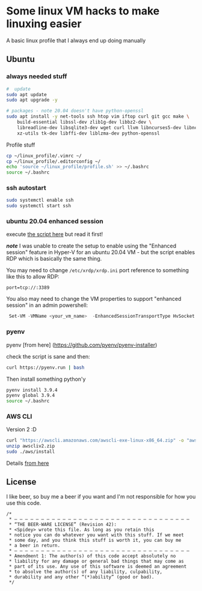 # Some linux VM hacks to make linuxing easier

A basic linux profile that I always end up doing manually

## Ubuntu

### always needed stuff

```bash
#  update
sudo apt update
sudo apt upgrade -y

# packages - note 20.04 doesn't have python-openssl
sudo apt install -y net-tools ssh htop vim iftop curl git gcc make \
    build-essential libssl-dev zlib1g-dev libbz2-dev \
    libreadline-dev libsqlite3-dev wget curl llvm libncurses5-dev libncursesw5-dev \
    xz-utils tk-dev libffi-dev liblzma-dev python-openssl
```

Profile stuff
```bash
cp ~/linux_profile/.vimrc ~/
cp ~/linux_profile/.editorconfig ~/
echo 'source ~/linux_profile/profile.sh' >> ~/.bashrc
source ~/.bashrc
```

### ssh autostart

```bash
sudo systemctl enable ssh
sudo systemctl start ssh
```

### ubuntu 20.04 enhanced session

execute [the script here](https://github.com/microsoft/linux-vm-tools/blob/cb07b3eaeb89822ebc6eaddb10f3932bb1879f47/ubuntu/20.04/install.sh) but read it first!

***note*** I was unable to create the setup to enable using the "Enhanced session" feature in Hyper-V for an ubuntu 20.04 VM - but the script enables RDP which is basically the same thing.

You may need to change `/etc/xrdp/xrdp.ini` port reference to something like this to allow RDP:
```text
port=tcp://:3389
```

You also may need to change the VM properties to support "enhanced session" in an admin powershell:

```powershell
 Set-VM -VMName <your_vm_name>  -EnhancedSessionTransportType HvSocket
```

### pyenv

pyenv [from here] (https://github.com/pyenv/pyenv-installer)

check the script is sane and then:

```bash
curl https://pyenv.run | bash
```

Then install something python'y

```bash
pyenv install 3.9.4
pyenv global 3.9.4
source ~/.bashrc

```

### AWS CLI

Version 2 :D

```bash
curl "https://awscli.amazonaws.com/awscli-exe-linux-x86_64.zip" -o "awscliv2.zip"
unzip awscliv2.zip
sudo ./aws/install
```

Details [from here](https://docs.aws.amazon.com/cli/latest/userguide/install-cliv2-linux.html)

## License

I like beer, so buy me a beer if you want and I'm not responsible for how you use this code.

```text
/* 
 * — — — — — — — — — — — — — — — — — — — — — — — — — — — — — — — — — 
 * “THE BEER-WARE LICENSE” (Revision 42):
 * <Spidey> wrote this file. As long as you retain this  
 * notice you can do whatever you want with this stuff. If we meet
 * some day, and you think this stuff is worth it, you can buy me
 * a beer in return.
 * — — — — — — — — — — — — — — — — — — — — — — — — — — — — — — — — — 
 * Amendment 1: The author(s) of this code accept absolutely no 
 * liability for any damage or general bad things that may come as 
 * part of its use. Any use of this software is deemed an agreement 
 * to absolve the author(s) of any liability, culpability, 
 * durability and any other “(*)ability” (good or bad).
 */
```
